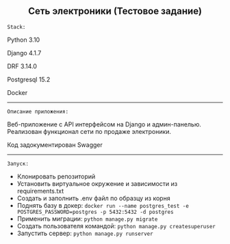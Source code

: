 <h2 align="center">Сеть электроники (Тестовое задание)</h2> 

`Stack:`

Python 3.10

Django 4.1.7

DRF 3.14.0

Postgresql 15.2

Docker

___
`Описание приложения:`

Веб-приложение с API интерфейсом на Django и админ-панелью. Реализован функционал сети по продаже электроники.
              
Код задокументирован Swagger
___
`Запуск:`

- Клонировать репозиторий
- Установить виртуальное окружение и зависимости из requirements.txt
- Создать и заполнить .env файл по образцу из корня
- Поднять базу в докер: `docker run --name postgres_test -e POSTGRES_PASSWORD=postgres -p 5432:5432 -d postgres`
- Применить миграции: `python manage.py migrate`
- Создать пользователя командой: `python manage.py createsuperuser`
- Запустить сервер: `python manage.py runserver`



